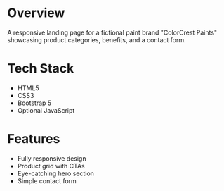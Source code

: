 # Overview
A responsive landing page for a fictional paint brand "ColorCrest Paints" showcasing product categories, benefits, and a contact form.

# Tech Stack
- HTML5
- CSS3
- Bootstrap 5
- Optional JavaScript

# Features
- Fully responsive design
- Product grid with CTAs
- Eye-catching hero section
- Simple contact form
